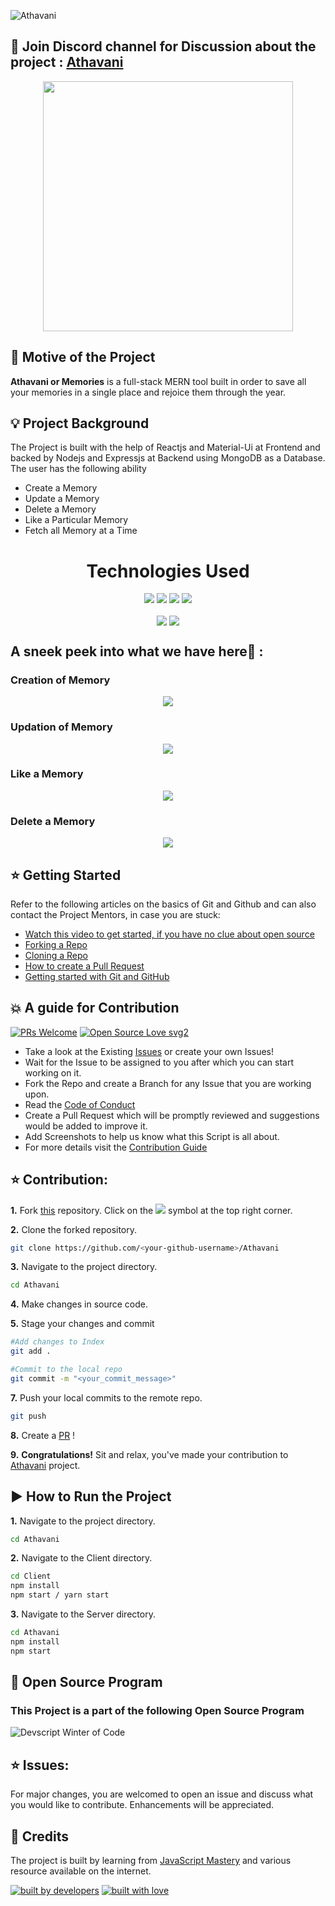 ![Athavani](https://socialify.git.ci/Tejas1510/Athavani/image?description=1&forks=1&issues=1&language=1&owner=1&pattern=Plus&pulls=1&stargazers=1&theme=Dark)

## 📢 Join Discord channel for Discussion about the project : [Athavani](https://discord.gg/pQbVQqu7)

<p align="center">
  <img width="400" height="400" src = "https://github.com/Tejas1510/Athavani/blob/master/assets/athavani.gif"></img>
</p>  

## 📌 Motive of the Project

<b>Athavani or Memories</b> is a full-stack MERN tool built in order to save all your memories in a single place and rejoice them through the year.

## 💡 Project Background

The Project is built with the help of Reactjs and Material-Ui at Frontend and backed by Nodejs and Expressjs at Backend using MongoDB as a Database. The user has the following
ability

- Create a Memory
- Update a Memory
- Delete a Memory
- Like a Particular Memory
- Fetch all Memory at a Time


<center><h1 align="center">Technologies Used</h1></center>
<p align="center">
<img src = "https://github.com/Tejas1510/Athavani/blob/master/assets/Images/react1.png"></img>
<img src = "https://github.com/Tejas1510/Athavani/blob/master/assets/Images/nodejs.png"></img>
<img src = "https://github.com/Tejas1510/Athavani/blob/master/assets/Images/express.png"></img>
<img src = "https://github.com/Tejas1510/Athavani/blob/master/assets/Images/mongo.png"></img>
</p>

<p align="center" margin="10px">
<img margin="10px" align="center" src = "https://github.com/Tejas1510/Athavani/blob/master/assets/Images/netlify.png"></img>
<img align="center" src = "https://github.com/Tejas1510/Athavani/blob/master/assets/Images/heroku.png"></img>
</p>

## A sneek peek into what we have here🙈 :

### Creation of Memory
<p align="center"><img src="https://github.com/Tejas1510/Athavani/blob/master/assets/creation.gif"></p>

### Updation of Memory
<p align="center"><img src="https://github.com/Tejas1510/Athavani/blob/master/assets/updation.gif"></p>

### Like a  Memory
<p align="center"><img src="https://github.com/Tejas1510/Athavani/blob/master/assets/likePost.gif"></p>

### Delete a Memory
<p align="center"><img src="https://github.com/Tejas1510/Athavani/blob/master/assets/Delete.gif"></p>


## ⭐ Getting Started

Refer to the following articles on the basics of Git and Github and can also contact the Project Mentors, in case you are stuck:

- [Watch this video to get started, if you have no clue about open source](https://youtu.be/SL5KKdmvJ1U)
- [Forking a Repo](https://help.github.com/en/github/getting-started-with-github/fork-a-repo)
- [Cloning a Repo](https://help.github.com/en/desktop/contributing-to-projects/creating-a-pull-request)
- [How to create a Pull Request](https://opensource.com/article/19/7/create-pull-request-github)
- [Getting started with Git and GitHub](https://towardsdatascience.com/getting-started-with-git-and-github-6fcd0f2d4ac6)

## 💥 A guide for Contribution

[![PRs Welcome](https://img.shields.io/badge/PRs-welcome-brightgreen.svg?style=flat-square)](http://makeapullrequest.com)
[![Open Source Love svg2](https://badges.frapsoft.com/os/v2/open-source.svg?v=103)](https://github.com/ellerbrock/open-source-badges/)

- Take a look at the Existing [Issues](https://github.com/Tejas1510/Athavani/issues) or create your own Issues!
- Wait for the Issue to be assigned to you after which you can start working on it.
- Fork the Repo and create a Branch for any Issue that you are working upon.
- Read the [Code of Conduct](https://github.com/Tejas1510/Hacking-Scripts/blob/main/CODE_OF_CONDUCT.md)
- Create a Pull Request which will be promptly reviewed and suggestions would be added to improve it.
- Add Screenshots to help us know what this Script is all about.
- For more details visit the [Contribution Guide](https://github.com/Tejas1510/Athavani/blob/master/CONTRIBUTING.md)


## ⭐ Contribution:
**1.** Fork [this](https://github.com/Tejas1510/Athavani/) repository.
Click on the <a href="https://github.com/Tejas1510/Athavani/"><img src="https://img.icons8.com/ios/24/000000/code-fork.png"></a> symbol at the top right corner.

**2.** Clone the forked repository.

```bash
git clone https://github.com/<your-github-username>/Athavani
```

**3.** Navigate to the project directory.

```bash
cd Athavani
```

**4.** Make changes in source code.

**5.** Stage your changes and commit

```bash
#Add changes to Index
git add .

#Commit to the local repo
git commit -m "<your_commit_message>"
```

**7.** Push your local commits to the remote repo.

```bash
git push
```

**8.** Create a [PR](https://help.github.com/en/github/collaborating-with-issues-and-pull-requests/creating-a-pull-request) !

**9.** **Congratulations!** Sit and relax, you've made your contribution to [Athavani](https://github.com/Tejas1510/Athavani) project.

##  ▶️ How to Run the Project

**1.** Navigate to the project directory.

```bash
cd Athavani
```

**2.** Navigate to the Client directory.

```bash
cd Client
npm install
npm start / yarn start
```

**3.** Navigate to the Server directory.

```bash
cd Athavani
npm install
npm start 
```

## 📢  Open Source Program

### This Project is a part of the following Open Source Program

<img src ="https://github.com/Tejas1510/Athavani/blob/master/assets/Images/devscriptcode.png" alt ="Devscript Winter of Code"></img>

## ⭐ Issues:
For major changes, you are welcomed to open an issue and discuss what you would like to contribute. Enhancements will be appreciated.

## 🔔 Credits

The project is built by learning from [JavaScript Mastery](https://www.youtube.com/watch?v=ngc9gnGgUdA) and various resource available on the internet.



<a href="https://github.com/Tejas1510"><img src="http://ForTheBadge.com/images/badges/built-by-developers.svg" alt="built by developers"></a>
[![built with love](https://forthebadge.com/images/badges/built-with-love.svg)](https://github.com/Tejas1510/Athavani)

